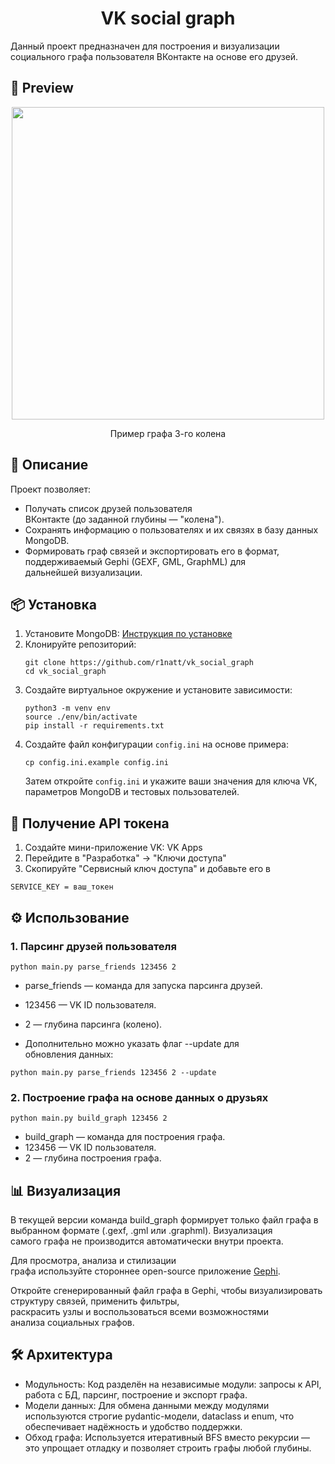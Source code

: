 <h1 align="center">VK social graph</h1>

Данный проект предназначен для построения и визуализации социального графа пользователя ВКонтакте на основе его друзей.

## 🌟 Preview

<p align="center">
  <img src="examples/example.png" width="500">
</p>
<p align="center">Пример графа 3-го колена</p>

## 🚀 Описание

Проект позволяет:
- Получать список друзей пользователя ВКонтакте (до заданной глубины — "колена").
- Сохранять информацию о пользователях и их связях в базу данных MongoDB.
- Формировать граф связей и экспортировать его в формат, поддерживаемый Gephi (GEXF, GML, GraphML) для дальнейшей визуализации.

## 📦 Установка

1. Установите MongoDB:
	[Инструкция по установке](https://www.mongodb.com/docs/manual/installation/)
2. Клонируйте репозиторий:
	```
	git clone https://github.com/r1natt/vk_social_graph
	cd vk_social_graph
	```
3. Создайте виртуальное окружение и установите зависимости:
	```
	python3 -m venv env
	source ./env/bin/activate
	pip install -r requirements.txt
	```
4. Создайте файл конфигурации `config.ini` на основе примера:
	```
	cp config.ini.example config.ini
	```
	Затем откройте `config.ini` и укажите ваши значения для ключа VK, параметров MongoDB и тестовых пользователей.

## 🔑 Получение API токена

1. Создайте мини-приложение VK: VK Apps
2. Перейдите в "Разработка" → "Ключи доступа"
3. Скопируйте "Сервисный ключ доступа" и добавьте его в 
```
SERVICE_KEY = ваш_токен
```

## ⚙️ Использование

### 1. Парсинг друзей пользователя

```
python main.py parse_friends 123456 2
```
- parse_friends — команда для запуска парсинга друзей.
- 123456 — VK ID пользователя.
- 2 — глубина парсинга (колено).

- Дополнительно можно указать флаг --update для обновления данных:
```
python main.py parse_friends 123456 2 --update
```

### 2. Построение графа на основе данных о друзьях

```
python main.py build_graph 123456 2
```
- build_graph — команда для построения графа.
- 123456 — VK ID пользователя.
- 2 — глубина построения графа.

## 📊 Визуализация

В текущей версии команда build_graph формирует только файл графа в выбранном формате (.gexf, .gml или .graphml). Визуализация самого графа не производится автоматически внутри проекта.

Для просмотра, анализа и стилизации графа используйте стороннее open-source приложение [Gephi](https://gephi.org/).

Откройте сгенерированный файл графа в Gephi, чтобы визуализировать структуру связей, применить фильтры, раскрасить узлы и воспользоваться всеми возможностями анализа социальных графов.

## 🛠️ Архитектура

- Модульность:
	Код разделён на независимые модули: запросы к API, работа с БД, парсинг, построение и экспорт графа.
- Модели данных:
	Для обмена данными между модулями используются строгие pydantic-модели, dataclass и enum, что обеспечивает надёжность и удобство поддержки.
- Обход графа:
	Используется итеративный BFS вместо рекурсии — это упрощает отладку и позволяет строить графы любой глубины.
